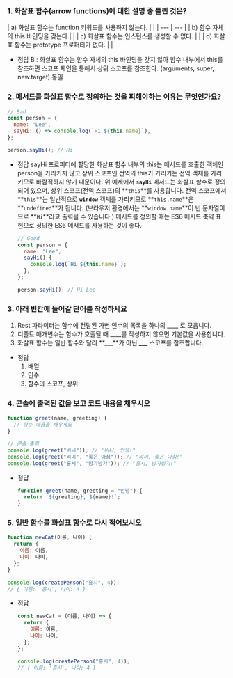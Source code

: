 ### 1. **화살표 함수(arrow functions)에 대한 설명 중 틀린 것은?**

| a) 화살표 함수는 function 키워드를 사용하지 않는다.
| |
| --- | --- |
| b) 함수 자체의 this 바인딩을 갖는다 | |
| c) 화살표 함수는 인스턴스를 생성할 수 없다. | |
| d) 화살표 함수는 prototype 프로퍼티가 없다. | |

- 정답
  B : 화살표 함수는 함수 자체의 this 바인딩을 갖지 않아 함수 내부에서 this를 참조하면 스코프 체인을 통해서 상위 스코프를 참조한다. (arguments, super, new.target) 동일

### 2. 메서드를 화살표 함수로 정의하는 것을 피해야하는 이유는 무엇인가요?

```jsx
// Bad
const person = {
  name: "Lee",
  sayHi: () => console.log(`Hi ${this.name}`),
};

person.sayHi(); // Hi
```

- 정답
  sayHi 프로퍼티에 할당한 화살표 함수 내부의 this는 메서드를 호출한 객체인 person을 가리키지 않고 상위 스코프인 전역의 this가 가리키는 전역 객체를 가리키므로 바람직하지 않기 때문이다.
  위 예제에서 **`sayHi`** 메서드는 화살표 함수로 정의되어 있으며, 상위 스코프(전역 스코프)의 **`this`**를 사용합니다. 전역 스코프에서 **`this`**는 일반적으로 **`window`** 객체를 가리키므로 **`this.name`**은 **`undefined`**가 됩니다. (브라우저 환경에서는 **`window.name`**이 빈 문자열이므로 **`Hi`**라고 출력될 수 있습니다.)
  메서드를 정의할 때는 ES6 메서드 축약 표현으로 정의한 ES6 메서드를 사용하는 것이 좋다.
  ```jsx
  // Good
  const person = {
    name: "Lee",
    sayHi() {
      console.log(`Hi ${this.name}`);
    },
  };

  person.sayHi(); // Hi Lee
  ```

### 3. 아래 빈칸에 들어갈 단어를 작성하세요

1. Rest 파라미터는 함수에 전달된 가변 인수의 목록을 하나의 \_\_\_\_ 로 모읍니다.
2. 디폴트 매개변수는 함수가 호출될 때 \_\_\_\_를 작성하지 않으면 기본값을 사용합니다.
3. 화살표 함수는 일반 함수와 달리 **\_\_\_**가 아닌 **\_\_\_** 스코프를 참조합니다.

- 정답
  1. 배열
  2. 인수
  3. 함수의 스코프, 상위

### 4. 콘솔에 출력된 값을 보고 코드 내용을 채우시오

```jsx
function greet(name, greeting) {
  // 함수 내용을 채우세요
}

// 콘솔 출력
console.log(greet("비니")); // "비니, 안녕!"
console.log(greet("리미", "좋은 아침")); // "리미, 좋은 아침!"
console.log(greet("홍시", "방가방가")); // "홍시, 방가방가!"
```

- 정답
  ```jsx
  function greet(name, greeting = "안녕") {
    return `${greeting}, ${name}!`;
  }
  ```

### 5. 일반 함수를 화살표 함수로 다시 적어보시오

```jsx
function newCat(이름, 나이) {
  return {
    이름: 이름,
    나이: 나이,
  };
}

console.log(createPerson("홍시", 4));
// { 이름: '홍시', 나이: 4 }
```

- 정답
  ```jsx
  const newCat = (이름, 나이) => {
    return {
      이름: 이름,
      나이: 나이,
    };
  };

  console.log(createPerson("홍시", 4));
  // { 이름: '홍시', 나이: 4 }
  ```
